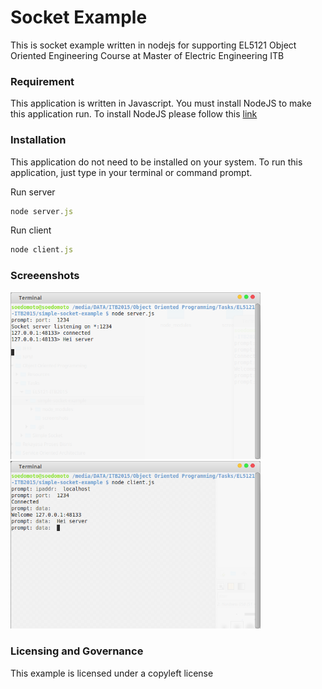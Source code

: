 # Socket Example
This is socket example written in nodejs for supporting EL5121 Object Oriented Engineering Course at Master of Electric Engineering ITB

### Requirement
This application is written in Javascript. You must install NodeJS to make this application run.
To install NodeJS please follow this <a href="https://nodejs.org/en/download/" target="_blank">link</a>

### Installation
This application do not need to be installed on your system. To run this application, just type in your terminal or command prompt.

Run server
```js
node server.js
```

Run client
```js
node client.js
```

### Screeenshots
<img src="/simple-socket-example/screenshots/Server.png" alt="Socket Server" width="400">
<img src="/simple-socket-example/screenshots/Client.png" alt="Socket Client" width="400">

### Licensing and Governance
This example is licensed under a copyleft license
